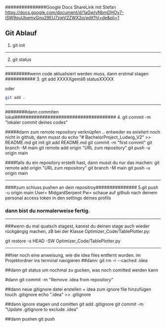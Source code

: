 ###############Google Docs ShareLink mit Stefan
https://docs.google.com/document/d/1aGwIvNbmDHOy7-iSW9quUbemvGnu29EU7zjeV2ZWX2o/edit?hl=de&pli=1





Git Ablauf
------------------------------------------------------------------------
1.  git init
------------------------------------------------------------------------
2. git status
------------------------------------------------------------------------
#########wenn code aktualisiert werden muss, dann erstmal stagen ###########
3. git add XXXXXgemäß statusXXXXX

oder 
```bash
git add .
```

------------------------------------------------------------------------
########dann commiten lokal#####################################
4. git commit -m "lokaler commit deines codes"


#####dann zum remote repository verknüpfen .. entweder es existiert noch nicht in github, dann musst du
echo "# BachelorProject_Ludwig_V2" >> README.md
git init
git add README.md
git commit -m "first commit"
git branch -M main
git remote add origin "URL zum repository"
git push -u origin main


####falls du ein repository erstellt hast, dann musst du nur das machen:
git remote add origin "URL zum repository"
git branch -M main
git push -u origin main

------------------------------------------------------------------------
####zum schluss pushen an dein repositroy###############
5.git push -u origin main
User= MidgardSerpent
Pw= schaue auf github nach deinem personal access token in den settings deines profils


### dann bist du normalerweise fertig.
------------------------------------------------------------------------

###wenn du mal quatsch stagest, kannst du deinen stage auch wieder rückgängig machen,
zB bei der Klasse Optimizer_Code/TablePlotter.py:

git restore -s HEAD -SW Optimizer_Code/TablePlotter.py


------------------------------------------------------------------------

##hier noch eine anweisung, wie die idea files entfernt wurden. im Projektordner ins terminal navigieren
##dann:
git rm -r --cached .idea

##dann git status um nochmal zu gucken, was noch comitted werden kann

#dann
git commit -m "Remove .idea from repository"

##dann neue gitignore datei erstellen + idea zum ignore file hinzufügen
touch .gitignore
echo ".idea" >> .gitignore

##dann ignore stagen und comitten
git add .gitignore
git commit -m "Update .gitignore to exclude .idea"

##dann pushen
git push
